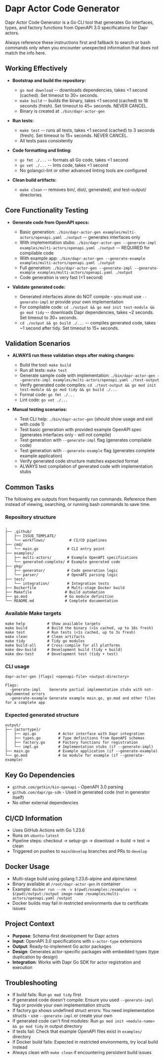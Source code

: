 # Dapr Actor Code Generator

Dapr Actor Code Generator is a Go CLI tool that generates Go interfaces, types, and factory functions from OpenAPI 3.0 specifications for Dapr actors.

Always reference these instructions first and fallback to search or bash commands only when you encounter unexpected information that does not match the info here.

## Working Effectively

- **Bootstrap and build the repository:**
  - `go mod download` -- downloads dependencies, takes <1 second (cached). Set timeout to 30+ seconds.
  - `make build` -- builds the binary, takes <1 second (cached) to 16 seconds (fresh). Set timeout to 45+ seconds. NEVER CANCEL.
  - Binary is created at `./bin/dapr-actor-gen`

- **Run tests:**
  - `make test` -- runs all tests, takes <1 second (cached) to 3 seconds (fresh). Set timeout to 15+ seconds. NEVER CANCEL.
  - All tests pass consistently

- **Code formatting and linting:**
  - `go fmt ./...` -- formats all Go code, takes <1 second
  - `go vet ./...` -- lints code, takes <1 second
  - No golangci-lint or other advanced linting tools are configured

- **Clean build artifacts:**
  - `make clean` -- removes bin/, dist/, generated/, and test-output/ directories

## Core Functionality Testing

- **Generate code from OpenAPI specs:**
  - Basic generation: `./bin/dapr-actor-gen examples/multi-actors/openapi.yaml ./output` -- generates interfaces only
  - With implementation stubs: `./bin/dapr-actor-gen --generate-impl examples/multi-actors/openapi.yaml ./output` -- REQUIRED for compilable code
  - With example app: `./bin/dapr-actor-gen --generate-example examples/multi-actors/openapi.yaml ./output`
  - Full generation: `./bin/dapr-actor-gen --generate-impl --generate-example examples/multi-actors/openapi.yaml ./output`
  - Code generation is very fast (<1 second)

- **Validate generated code:**
  - Generated interfaces alone do NOT compile - you must use `--generate-impl` or provide your own implementation
  - For compilable code: `cd ./output && go mod init test-module && go mod tidy` -- downloads Dapr dependencies, takes ~2 seconds. Set timeout to 30+ seconds.
  - `cd ./output && go build ./...` -- compiles generated code, takes ~1 second after tidy. Set timeout to 15+ seconds.

## Validation Scenarios

- **ALWAYS run these validation steps after making changes:**
  - Build the tool: `make build`
  - Run all tests: `make test`
  - Generate sample code with implementation: `./bin/dapr-actor-gen --generate-impl examples/multi-actors/openapi.yaml ./test-output`
  - Verify generated code compiles: `cd ./test-output && go mod init test-module && go mod tidy && go build ./...`
  - Format code: `go fmt ./...`
  - Lint code: `go vet ./...`

- **Manual testing scenarios:**
  - Test CLI help: `./bin/dapr-actor-gen` (should show usage and exit with code 1)
  - Test basic generation with provided example OpenAPI spec (generates interfaces only - will not compile)
  - Test generation with `--generate-impl` flag (generates compilable code)
  - Test generation with `--generate-example` flag (generates complete example application)
  - Verify generated code structure matches expected format
  - ALWAYS test compilation of generated code with implementation stubs

## Common Tasks

The following are outputs from frequently run commands. Reference them instead of viewing, searching, or running bash commands to save time.

### Repository structure
```
.
├── .github/
│   ├── ISSUE_TEMPLATE/
│   └── workflows/           # CI/CD pipelines
├── cmd/
│   └── main.go             # CLI entry point
├── examples/
│   ├── multi-actors/       # Example OpenAPI specifications
│   └── generated-complete/ # Example generated code
├── pkg/
│   ├── generator/          # Code generation logic
│   └── parser/             # OpenAPI parsing logic
├── test/
│   └── integration/        # Integration tests
├── Dockerfile              # Multi-stage Docker build
├── Makefile               # Build automation
├── go.mod                 # Go module definition
└── README.md              # Complete documentation
```

### Available Make targets
```
make help          # Show available targets
make build         # Build the binary (<1s cached, up to 16s fresh)
make test          # Run tests (<1s cached, up to 3s fresh)
make clean         # Clean artifacts
make tidy          # Tidy go modules
make build-all     # Cross-compile for all platforms
make dev-build     # Development build (tidy + build)
make dev-test      # Development test (tidy + test)
```

### CLI usage
```
dapr-actor-gen [flags] <openapi-file> <output-directory>

Flags:
  -generate-impl    Generate partial implementation stubs with not-implemented errors
  -generate-example Generate example main.go, go.mod and other files for a complete app
```

### Expected generated structure
```
output/
├── {actortype}/
│   ├── api.go          # Actor interface with Dapr integration
│   ├── types.go        # Type definitions from OpenAPI schemas
│   ├── factory.go      # Factory functions for registration
│   └── impl.go         # Implementation stubs (if --generate-impl)
├── main.go             # Example application (if --generate-example)
└── go.mod              # Go module for example (if --generate-example)
```

## Key Go Dependencies

- `github.com/getkin/kin-openapi` - OpenAPI 3.0 parsing
- `github.com/dapr/go-sdk` - Used in generated code (not in generator itself)
- No other external dependencies

## CI/CD Information

- Uses GitHub Actions with Go 1.23.6
- Runs on `ubuntu-latest`
- Pipeline steps: checkout → setup-go → download → build → test → clean
- Triggered on pushes to `main`/`develop` branches and PRs to `develop`

## Docker Usage

- Multi-stage build using golang:1.23.6-alpine and alpine:latest
- Binary available at `/root/dapr-actor-gen` in container
- Example: `docker run --rm -v $(pwd)/examples:/examples -v $(pwd)/output:/output image-name /examples/multi-actors/openapi.yaml /output`
- Docker builds may fail in restricted environments due to certificate issues

## Project Context

- **Purpose**: Schema-first development for Dapr actors
- **Input**: OpenAPI 3.0 specifications with `x-actor-type` extensions
- **Output**: Ready-to-implement Go actor packages
- **Design**: Generates actor-specific packages with embedded types (type duplication by design)
- **Integration**: Works with Dapr Go SDK for actor registration and execution

## Troubleshooting

- If build fails: Run `go mod tidy` first
- If generated code doesn't compile: Ensure you used `--generate-impl` flag or provide your own implementation structs
- If factory.go shows undefined struct errors: You need implementation structs - use `--generate-impl` or create your own
- If generated code can't find modules: Run `go mod init <module-name> && go mod tidy` in output directory
- If tests fail: Check that example OpenAPI files exist in `examples/` directory
- If Docker build fails: Expected in restricted environments, try local build instead
- Always clean with `make clean` if encountering persistent build issues